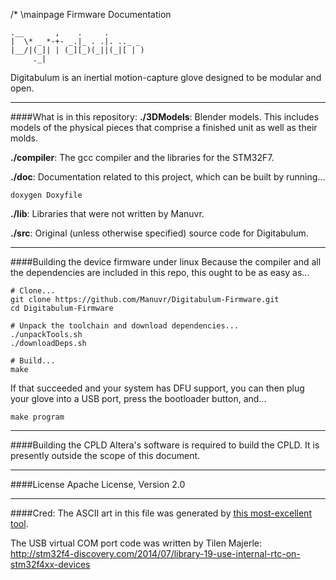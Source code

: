 /* \mainpage Firmware Documentation

    .__       ,    .     .
    |  \* _ *-+- _.|_ . .|. .._ _
    |__/|(_]| | (_][_)(_||(_|[ | )
         ._|                      


Digitabulum is an inertial motion-capture glove designed to be modular and open.

----------------------
####What is in this repository:
**./3DModels**: Blender models. This includes models of the physical pieces that comprise a finished unit as well as their molds.

**./compiler**:  The gcc compiler and the libraries for the STM32F7.

**./doc**:  Documentation related to this project, which can be built by running...

    doxygen Doxyfile

**./lib**:  Libraries that were not written by Manuvr.

**./src**:  Original (unless otherwise specified) source code for Digitabulum.


----------------------
####Building the device firmware under linux
Because the compiler and all the dependencies are included in this repo, this ought to be as easy as...

    # Clone...
    git clone https://github.com/Manuvr/Digitabulum-Firmware.git
    cd Digitabulum-Firmware

    # Unpack the toolchain and download dependencies...
    ./unpackTools.sh
    ./downloadDeps.sh

    # Build...
    make

If that succeeded and your system has DFU support, you can then plug your glove into a USB port, press the bootloader button, and...

    make program

----------------------
####Building the CPLD
Altera's software is required to build the CPLD. It is presently outside the scope of this document.

----------------------
####License
Apache License, Version 2.0

----------------------
####Cred:
The ASCII art in this file was generated by [this most-excellent tool](http://patorjk.com/software/taag).

The USB virtual COM port code was written by Tilen Majerle:
http://stm32f4-discovery.com/2014/07/library-19-use-internal-rtc-on-stm32f4xx-devices
